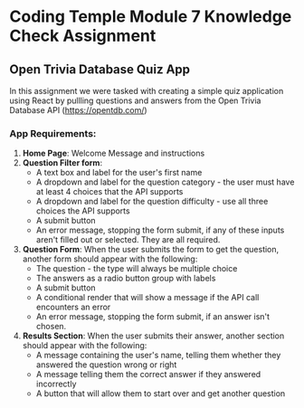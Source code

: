 # Coding Temple Module 7 Knowledge Check Assignment
## Open Trivia Database Quiz App

In this assignment we were tasked with creating a simple quiz application using React by pullling questions and answers from the Open Trivia Database API (https://opentdb.com/)

### App Requirements:
1. **Home Page**: Welcome Message and instructions
2. **Question Filter form**: 
    - A text box and label for the user's first name
    - A dropdown and label for the question category - the user must have at least 4 choices that the API supports
    - A dropdown and label for the question difficulty - use all three choices the API supports
    - A submit button
    - An error message, stopping the form submit, if any of these inputs aren't filled out or selected.  They are all required.
3. **Question Form**: When the user submits the form to get the question, another form should appear with the following:
    - The question - the type will always be multiple choice
    - The answers as a radio button group with labels
    - A submit button
    - A conditional render that will show a message if the API call encounters an error
    - An error message, stopping the form submit, if an answer isn't chosen.
8. **Results Section**: When the user submits their answer, another section should appear with the following:
    - A message containing the user's name, telling them whether they answered the question wrong or right
    - A message telling them the correct answer if they answered incorrectly
    - A button that will allow them to start over and get another question